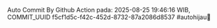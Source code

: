 Auto Commit By Github Action pada: 2025-08-25 19:46:16 WIB, COMMIT_UUID f5cf1d5c-f42c-452d-8732-87a2086d8537 #autohijau🗿
